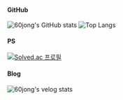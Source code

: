 #### GitHub
![60jong's GitHub stats](https://github-readme-stats.vercel.app/api?username=60jong&show_icon=true&hide_border=true)  ![Top Langs](https://github-readme-stats.vercel.app/api/top-langs/?username=60jong&layout=compact)


#### PS
[![Solved.ac 프로필](http://mazassumnida.wtf/api/generate_badge?boj=rudwhd515)](https://solved.ac/rudwhd515) 

#### Blog
![60jong's velog stats](https://post-stat-view.do-main.site/api/v2/velog-stat/view?username=rudwhd515&show_visitors=true) 

<!--
**60jong/60jong** is a ✨ _special_ ✨ repository because its `README.md` (this file) appears on your GitHub profile.

Here are some ideas to get you started:

- 🔭 I’m currently working on ...
- 🌱 I’m currently learning ...
- 👯 I’m looking to collaborate on ...
- 🤔 I’m looking for help with ...
- 💬 Ask me about ...
- 📫 How to reach me: ...
- 😄 Pronouns: ...
- ⚡ Fun fact: ...
-->
